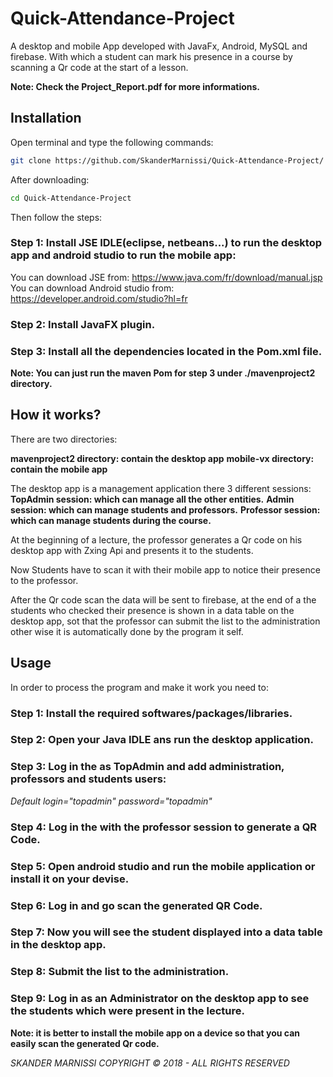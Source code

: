# Quick-Attendance-Project

A desktop and mobile App developed with JavaFx, Android, MySQL and firebase.
With which a student can mark his presence in a course by scanning a Qr code at the start of a lesson.

**Note: Check the Project_Report.pdf  for more informations.**

## Installation

Open terminal and type the following commands: 

```bash
git clone https://github.com/SkanderMarnissi/Quick-Attendance-Project/
```
After downloading:

```bash
cd Quick-Attendance-Project
```

Then follow the steps:

### Step 1: Install JSE IDLE(eclipse, netbeans...) to run the desktop app and android studio to run the mobile app:

You can download JSE from: https://www.java.com/fr/download/manual.jsp
You can download Android studio from: https://developer.android.com/studio?hl=fr

### Step 2: Install JavaFX plugin.

### Step 3: Install all the dependencies located in the Pom.xml file.

**Note: You can just run the maven Pom for step 3 under ./mavenproject2 directory.**


## How it works?

There are two directories:

**mavenproject2 directory: contain the desktop app**
**mobile-vx directory: contain the mobile app**

The desktop app is a management application there 3 different sessions:
**TopAdmin session: which can manage all the other entities.**
**Admin session: which can manage students and professors.**
**Professor session: which can manage students during the course.**

At the beginning of a lecture, the professor generates a Qr code on his desktop app with Zxing Api and presents it to the students.

Now Students have to scan it with their mobile app to notice their presence to the professor.

After the Qr code scan the data will be sent to firebase, at the end of a the students who checked their presence is shown in a data table on the desktop app, sot that the professor can submit the list to the administration other wise it is automatically done by the program it self. 

## Usage 
In order to process the program and make it work you need to:

### Step 1: Install the required softwares/packages/libraries.

### Step 2: Open your Java IDLE ans run the desktop application.

### Step 3: Log in the as TopAdmin and add administration, professors and students users:
*Default login="topadmin" password="topadmin"*

### Step 4: Log in the with the professor session to generate a QR Code.

### Step 5: Open android studio and run the mobile application or install it on your devise.

### Step 6: Log in and go scan the generated QR Code.

### Step 7: Now you will see the student displayed into a data table in the desktop app.

### Step 8: Submit the list to the administration.

### Step 9: Log in as an Administrator on the desktop app to see the students which were present in the lecture.



**Note: it is better to install the mobile app on a device so that you can easily scan the generated Qr code.**

*SKANDER MARNISSI COPYRIGHT © 2018 - ALL RIGHTS RESERVED*